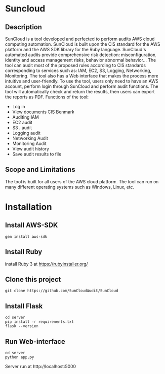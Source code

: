 # Suncloud
## Description
SunCloud is a tool developed and perfected to perform audits
AWS cloud computing automation. SunCloud is built upon the CIS standard for the AWS platform and the AWS SDK library for the Ruby language. SunCloud's automated audits provide comprehensive risk detection: misconfiguration, identity and access management risks, behavior
abnormal behavior… The tool can audit most of the proposed rules according to CIS standards corresponding to services such as: IAM, EC2, S3, Logging, Networking, Monitoring. The tool also has a Web interface that makes the process more intuitive and user-friendly. To use the tool, users only need to have an AWS account, perform login through SunCloud and perform audit functions. The tool will automatically check and return the results, then users can export the reports as PDF.
Functions of the tool:
- Log in
- View documents CIS Benmark
- Auditing IAM
- EC2 audit
- S3 . audit
- Logging audit
- Networking Audit
- Monitoring Audit
- View audit history
- Save audit results to file
## Scope and Limitations
The tool is built for all users of the AWS cloud platform. The tool can run on many different operating systems such as Windows, Linux, etc.
# Installation
## Install AWS-SDK
```
gem install aws-sdk
```

## Install Ruby
install Ruby 3 at  https://rubyinstaller.org/
## Clone this project
```
git clone https://github.com/SunCloudAudit/SunCloud
```
## Install Flask
```
cd server
pip install -r requirements.txt
flask --version
```
## Run Web-interface
```
cd server
python app.py
```
Server run at http://localhost:5000


